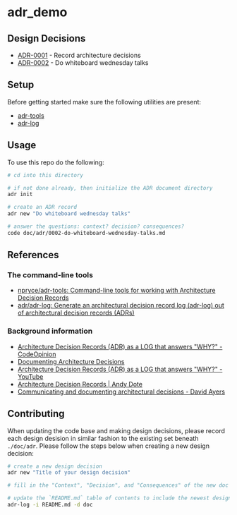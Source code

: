 # adr_demo

## Design Decisions

<!-- adrlog -->

* [ADR-0001](doc/adr/0001-record-architecture-decisions.md) - Record architecture decisions
* [ADR-0002](doc/adr/0002-do-whiteboard-wednesday-talks.md) - Do whiteboard wednesday talks

<!-- adrlogstop -->

## Setup

Before getting started make sure the following utilities are present:

* [adr-tools](https://github.com/npryce/adr-tools)
* [adr-log](https://github.com/adr/adr-log)

## Usage

To use this repo do the following:

```bash
# cd into this directory

# if not done already, then initialize the ADR document directory
adr init

# create an ADR record
adr new "Do whiteboard wednesday talks" 

# answer the questions: context? decision? consequences?
code doc/adr/0002-do-whiteboard-wednesday-talks.md
```

## References

### The command-line tools

* [npryce/adr-tools: Command-line tools for working with Architecture Decision Records](https://github.com/npryce/adr-tools)
* [adr/adr-log: Generate an architectural decision record log (adr-log) out of architectural decision records (ADRs)](https://github.com/adr/adr-log)

### Background information

* [Architecture Decision Records (ADR) as a LOG that answers "WHY?" - CodeOpinion](https://codeopinion.com/architecture-decision-records-adr-as-a-log-that-answers-why/)
* [Documenting Architecture Decisions](https://www.cognitect.com/blog/2011/11/15/documenting-architecture-decisions)
* [Architecture Decision Records (ADR) as a LOG that answers "WHY?" - YouTube](https://www.youtube.com/watch?v=6H6zfCNeqek)
* [Architecture Decision Records | Andy Dote](https://andydote.co.uk/2019/06/29/architecture-decision-records/)
* [Communicating and documenting architectural decisions - David Ayers](https://www.youtube.com/watch?v=rwfXkSjFhzc)

## Contributing

When updating the code base and making design decisions, please record each design desision in similar fashion to the existing set beneath `./doc/adr`.  Please follow the steps below when creating a new design decision:

```bash
# create a new design decision
adr new "Title of your design decision"

# fill in the "Context", "Decision", and "Consequences" of the new doc

# update the `README.md` table of contents to include the newest design decision
adr-log -i README.md -d doc
```
